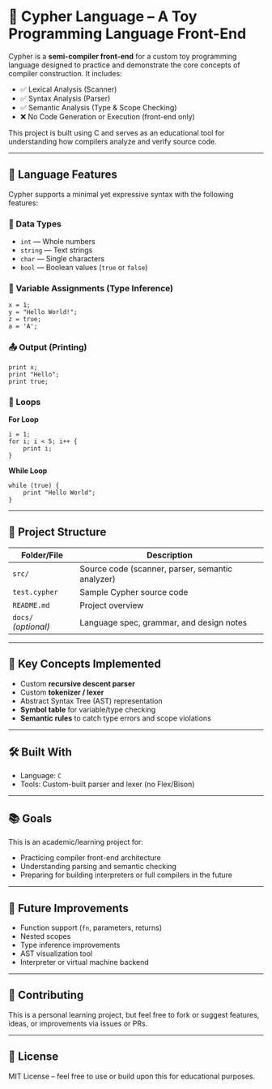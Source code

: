 # 🔣 Cypher Language – A Toy Programming Language Front-End

Cypher is a **semi-compiler front-end** for a custom toy programming language designed to practice and demonstrate the core concepts of compiler construction. It includes:

- ✅ Lexical Analysis (Scanner)
- ✅ Syntax Analysis (Parser)
- ✅ Semantic Analysis (Type & Scope Checking)
- ❌ No Code Generation or Execution (front-end only)

This project is built using C and serves as an educational tool for understanding how compilers analyze and verify source code.

---

## 🚀 Language Features

Cypher supports a minimal yet expressive syntax with the following features:

### 🧾 Data Types
- `int` — Whole numbers
- `string` — Text strings
- `char` — Single characters
- `bool` — Boolean values (`true` or `false`)

### 📌 Variable Assignments (Type Inference)
```cypher
x = 1;
y = "Hello World!";
z = true;
a = 'A';
```

### 📤 Output (Printing)
```cypher
print x;
print "Hello";
print true;
```

### 🔁 Loops

**For Loop**
```cypher
i = 1;
for i; i < 5; i++ {
    print i;
}
```

**While Loop**
```cypher
while (true) {
    print "Hello World";
}
```

---

## 🔧 Project Structure

| Folder/File         | Description |
|---------------------|-------------|
| `src/`              | Source code (scanner, parser, semantic analyzer) |
| `test.cypher`       | Sample Cypher source code |
| `README.md`         | Project overview |
| `docs/` *(optional)*| Language spec, grammar, and design notes |

---

## 🧠 Key Concepts Implemented

- Custom **recursive descent parser**
- Custom **tokenizer / lexer**
- Abstract Syntax Tree (AST) representation
- **Symbol table** for variable/type checking
- **Semantic rules** to catch type errors and scope violations

---

## 🛠️ Built With

- Language: `C`
- Tools: Custom-built parser and lexer (no Flex/Bison)

---

## 📚 Goals

This is an academic/learning project for:
- Practicing compiler front-end architecture
- Understanding parsing and semantic checking
- Preparing for building interpreters or full compilers in the future

---

## 🚧 Future Improvements

- Function support (`fn`, parameters, returns)
- Nested scopes
- Type inference improvements
- AST visualization tool
- Interpreter or virtual machine backend

---

## 🤝 Contributing

This is a personal learning project, but feel free to fork or suggest features, ideas, or improvements via issues or PRs.

---

## 📜 License

MIT License – feel free to use or build upon this for educational purposes.

